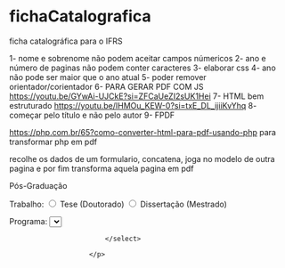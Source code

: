 # fichaCatalografica
ficha catalográfica para o IFRS

1- nome e sobrenome não podem aceitar campos númericos
2- ano e número de paginas não podem conter caracteres
3- elaborar css
4- ano não pode ser maior que o ano atual
5- poder remover orientador/corientador
6- PARA GERAR PDF COM JS https://youtu.be/GYwAi-UJCkE?si=ZFCaUeZI2sUK1Hei
7- HTML bem estruturado https://youtu.be/IHMOu_KEW-0?si=txE_DL_ijiiKvYhq
8- começar pelo título e não pelo autor
9- FPDF

https://php.com.br/65?como-converter-html-para-pdf-usando-php
para transformar php em pdf

recolhe os dados de um formulario, concatena, 
joga no modelo de outra pagina e por fim transforma aquela pagina em pdf



 <div class="posGraduacao">
                        <label>Pós-Graduação</label>
                        <p>Trabalho:
                            <input type="radio" id="teseDoutorado" name="trabalho" value="Tese (Doutorado)">
                            <label for="teseDoutorado">Tese (Doutorado)</label>
                            <input type="radio" id="dissertacaoMestrado" name="trabalho" value="Dissertação (Mestrado)">
                            <label for="dissertacaoMestrado">Dissertação (Mestrado)</label>
                        </p>
                        <p>Programa:
                            <select id="programa" name="programa">

                            </select>

                        </p>